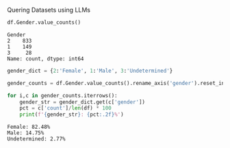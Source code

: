 Quering Datasets using LLMs


```python
df.Gender.value_counts()
```
```
Gender
2    833
1    149
3     28
Name: count, dtype: int64
```
```python
gender_dict = {2:'Female', 1:'Male', 3:'Undetermined'}
```
```python
gender_counts = df.Gender.value_counts().rename_axis('gender').reset_index(name='count')
```
```python
for i,c in gender_counts.iterrows():
    gender_str = gender_dict.get(c['gender'])
    pct = c['count']/len(df) * 100
    print(f'{gender_str}: {pct:.2f}%')
```
```
Female: 82.48%
Male: 14.75%
Undetermined: 2.77%
```
